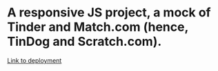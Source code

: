 # A responsive JS project, a mock of Tinder and Match.com (hence, TinDog and Scratch.com).

[Link to deployment](https://kailastindogapp.netlify.app/)
